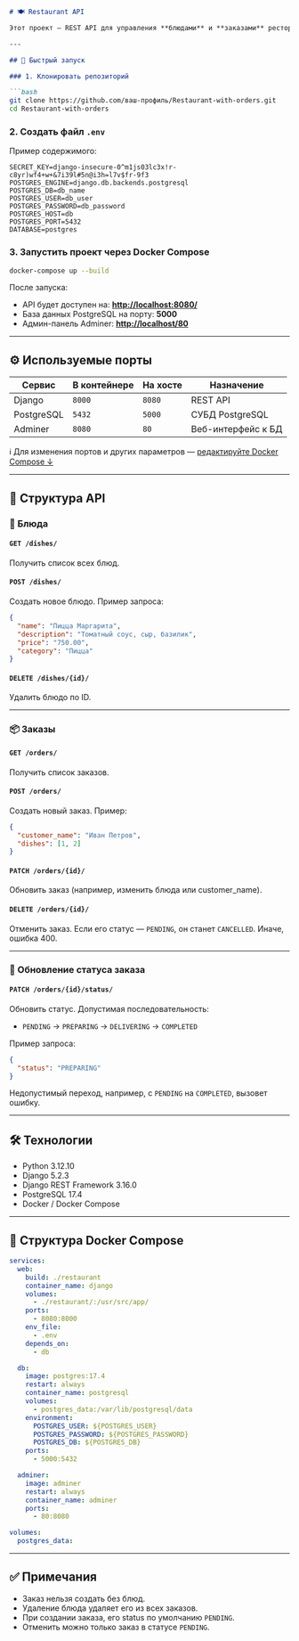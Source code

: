 ````markdown
# 🍽 Restaurant API

Этот проект — REST API для управления **блюдами** и **заказами** ресторана. Реализован с помощью **Django** и **Django REST Framework**, запускается в контейнерах Docker.

---

## 🚀 Быстрый запуск

### 1. Клонировать репозиторий

```bash
git clone https://github.com/ваш-профиль/Restaurant-with-orders.git
cd Restaurant-with-orders
````

### 2. Создать файл `.env`

Пример содержимого:

```env
SECRET_KEY=django-insecure-0^m1js03lc3x!r-c8yr)wf4+w+&7i39l#5n@i3h=l7v$fr-9f3
POSTGRES_ENGINE=django.db.backends.postgresql
POSTGRES_DB=db_name
POSTGRES_USER=db_user
POSTGRES_PASSWORD=db_password
POSTGRES_HOST=db
POSTGRES_PORT=5432
DATABASE=postgres
```

### 3. Запустить проект через Docker Compose

```bash
docker-compose up --build
```

После запуска:

* API будет доступен на: **[http://localhost:8080/](http://localhost:8080/)**
* База данных PostgreSQL на порту: **5000**
* Админ-панель Adminer: **[http://localhost/80](http://localhost/80)**

---

## ⚙️ Используемые порты

| Сервис     | В контейнере | На хосте | Назначение         |
| ---------- | ------------ | -------- | ------------------ |
| Django     | `8000`       | `8080`   | REST API           |
| PostgreSQL | `5432`       | `5000`   | СУБД PostgreSQL    |
| Adminer    | `8080`       | `80`     | Веб-интерфейс к БД |

ℹ️ Для изменения портов и других параметров — [редактируйте Docker Compose ↓](#структура-docker-compose)

---

## 🔧 Структура API

### 📘 Блюда

#### `GET /dishes/`

Получить список всех блюд.

#### `POST /dishes/`

Создать новое блюдо.
Пример запроса:

```json
{
  "name": "Пицца Маргарита",
  "description": "Томатный соус, сыр, базилик",
  "price": "750.00",
  "category": "Пицца"
}
```

#### `DELETE /dishes/{id}/`

Удалить блюдо по ID.

---

### 📦 Заказы

#### `GET /orders/`

Получить список заказов.

#### `POST /orders/`

Создать новый заказ.
Пример:

```json
{
  "customer_name": "Иван Петров",
  "dishes": [1, 2]
}
```

#### `PATCH /orders/{id}/`

Обновить заказ (например, изменить блюда или customer_name).

#### `DELETE /orders/{id}/`

Отменить заказ. 
Если его статус — `PENDING`, он станет `CANCELLED`.
Иначе, ошибка 400.

---

### 🔄 Обновление статуса заказа

#### `PATCH /orders/{id}/status/`

Обновить статус.
Допустимая последовательность:

* `PENDING` → `PREPARING` → `DELIVERING` → `COMPLETED`

Пример запроса:

```json
{
  "status": "PREPARING"
}
```

Недопустимый переход, например, с `PENDING` на `COMPLETED`, вызовет ошибку.

---

## 🛠 Технологии

* Python 3.12.10
* Django 5.2.3
* Django REST Framework 3.16.0
* PostgreSQL 17.4
* Docker / Docker Compose

---

## 🧱 Структура Docker Compose

```yaml
services:
  web:
    build: ./restaurant
    container_name: django
    volumes:
      - ./restaurant/:/usr/src/app/
    ports:
      - 8080:8000
    env_file:
      - .env
    depends_on:
      - db

  db:
    image: postgres:17.4
    restart: always
    container_name: postgresql
    volumes:
      - postgres_data:/var/lib/postgresql/data
    environment:
      POSTGRES_USER: ${POSTGRES_USER}
      POSTGRES_PASSWORD: ${POSTGRES_PASSWORD}
      POSTGRES_DB: ${POSTGRES_DB}
    ports:
      - 5000:5432

  adminer:
    image: adminer
    restart: always
    container_name: adminer
    ports:
      - 80:8080

volumes:
  postgres_data:
```

---

## ✅ Примечания

* Заказ нельзя создать без блюд.
* Удаление блюда удаляет его из всех заказов.
* При создании заказа, его status по умолчанию `PENDING`.
* Отменить можно только заказ в статусе `PENDING`.

```
